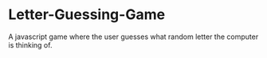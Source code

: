 # Letter-Guessing-Game
A javascript game where the user guesses what random letter the computer is thinking of.
